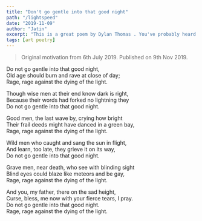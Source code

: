 ```yaml
---
title: "Don't go gentle into that good night"
path: "/lightspeed"
date: "2019-11-09"
author: "Jatin"
excerpt: "This is a great poem by Dylan Thomas . You've probably heard it in interstellar."
tags: [art poetry]
---
```


> Original motivation from 6th July 2019. Published on 9th Nov 2019.

Do not go gentle into that good night,
<br>
Old age should burn and rave at close of day;
<br>
Rage, rage against the dying of the light.

Though wise men at their end know dark is right,
<br>
Because their words had forked no lightning they
<br>
Do not go gentle into that good night.

Good men, the last wave by, crying how bright
<br>
Their frail deeds might have danced in a green bay,
<br>
Rage, rage against the dying of the light.

Wild men who caught and sang the sun in flight,
<br>
And learn, too late, they grieve it on its way,
<br>
Do not go gentle into that good night.

Grave men, near death, who see with blinding sight
<br>
Blind eyes could blaze like meteors and be gay,
<br>
Rage, rage against the dying of the light.

And you, my father, there on the sad height,
<br>
Curse, bless, me now with your fierce tears, I pray.
<br>
Do not go gentle into that good night.
<br>
Rage, rage against the dying of the light.

